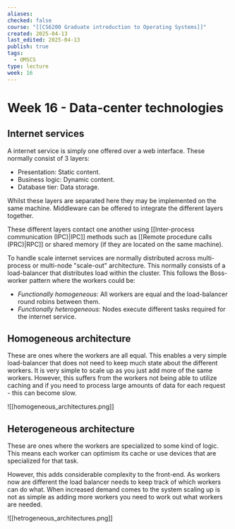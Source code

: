```yaml
---
aliases: 
checked: false
course: "[[CS6200 Graduate introduction to Operating Systems]]"
created: 2025-04-13
last_edited: 2025-04-13
publish: true
tags:
  - OMSCS
type: lecture
week: 16
---
```

# Week 16 - Data-center technologies

## Internet services

A internet service is simply one offered over a web interface. These normally consist of 3 layers:

- Presentation: Static content.
- Business logic: Dynamic content.
- Database tier: Data storage.

Whilst these layers are separated here they may be implemented on the same machine. Middleware can be offered to integrate the different layers together.

These different layers contact one another using [[Inter-process communication (IPC)|IPC]] methods such as [[Remote procedure calls (PRC)|RPC]] or shared memory (if they are located on the same machine).

To handle scale internet services are normally distributed across multi-process or multi-node "scale-out" architecture. This normally consists of a load-balancer that distributes load within the cluster. This follows the Boss-worker pattern where the workers could be:

- *Functionally homogeneous*: All workers are equal and the load-balancer round robins between them.
- *Functionally heterogeneous*: Nodes execute different tasks required for the internet service.

## Homogeneous architecture

These are ones where the workers are all equal. This enables a very simple load-balancer that does not need to keep much state about the different workers. It is very simple to scale up as you just add more of the same workers. However, this suffers from the workers not being able to utilize caching and if you need to process large amounts of data for each request - this can become slow.

![[homogeneous_architectures.png]]

## Heterogeneous architecture

These are ones where the workers are specialized to some kind of logic. This means each worker can optimism its cache or use devices that are specialized for that task. 

However, this adds considerable complexity to the front-end. As workers now are different the load balancer needs to keep track of which workers can do what. When increased demand comes to the system scaling up is not as simple as adding more workers you need to work out what workers are needed.

![[hetrogeneous_architectures.png]]

